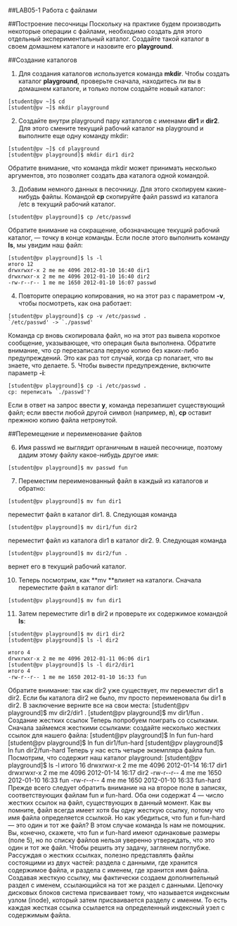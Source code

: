 ##LAB05-1 Работа с файлами

##Построение песочницы
Поскольку на практике будем производить некоторые операции с файлами, необходимо создать для этого отдельный экспериментальный каталог. Создайте такой каталог в своем домашнем каталоге и назовите его **playground**.

##Создание каталогов
1. Для создания каталогов используется команда **mkdir**. Чтобы создать каталог **playground**, проверьте сначала, находитесь ли вы в домашнем каталоге, и только потом создайте новый каталог:

```console
[student@pv ~]$ cd
[student@pv ~]$ mkdir playground
```

2. Cоздайте внутри playground пару каталогов с именами **dir1** и **dir2**. Для этого смените текущий рабочий каталог на playground и выполните еще одну команду mkdir:

```console
[student@pv ~]$ cd playground
[student@pv playground]$ mkdir dir1 dir2
```

Обратите внимание, что команда mkdir может принимать несколько аргументов, это позволяет создать два каталога одной командой.

3. Добавим немного данных в песочницу. Для этого скопируем какие-нибудь файлы. Командой **cp** скопируйте файл passwd из каталога /etc в текущий рабочий каталог.

```console
[student@pv playground]$ cp /etc/passwd 
```

Обратите внимание на сокращение, обозначающее текущий рабочий каталог, — точку в конце команды. Если после этого выполнить команду **ls**, мы увидим наш файл:

```console
[student@pv playground]$ ls -l
итого 12
drwxrwxr-x 2 me me 4096 2012-01-10 16:40 dir1
drwxrwxr-x 2 me me 4096 2012-01-10 16:40 dir2
-rw-r--r-- 1 me me 1650 2012-01-10 16:07 passwd
```

4. Повторите операцию копирования, но на этот раз с параметром **-v**, чтобы посмотреть, как она работает:

```console
[student@pv playground]$ cp -v /etc/passwd .
`/etc/passwd' -> `./passwd'
```

Команда cp вновь скопировала файл, но на этот раз вывела короткое сообщение, указывающее, что операция была выполнена. Обратите внимание, что cp перезаписала первую копию без каких-либо предупреждений. Это как раз тот случай, когда cp полагает, что вы знаете, что делаете. 
5. Чтобы вывести предупреждение, включите параметр **-i**:

```console
[student@pv playground]$ cp -i /etc/passwd .
cp: переписать `./passwd'?
```

Если в ответ на запрос ввести **y**, команда перезапишет существующий файл; если ввести любой другой символ (например, **n**), **cp** оставит прежнюю копию файла нетронутой.

##Перемещение и переименование файлов

6. Имя passwd не выглядит органичным в нашей песочнице, поэтому дадим этому файлу какое-нибудь другое имя:

```console
[student@pv playground]$ mv passwd fun
```

7. Переместим переименованный файл в каждый из каталогов и обратно:

```console
[student@pv playground]$ mv fun dir1
```

переместит файл в каталог dir1.
8. Следующая команда
```console
[student@pv playground]$ mv dir1/fun dir2
```

переместит файл из каталога dir1 в каталог dir2. 
9. Следующая команда

```console
[student@pv playground]$ mv dir2/fun .
```

вернет его в текущий рабочий каталог.

10. Теперь посмотрим, как **mv **влияет на каталоги. Сначала переместите файл в каталог dir1:
```console
[student@pv playground]$ mv fun dir1
```

11. Затем переместите dir1 в dir2 и проверьте их содержимое командой **ls**:

```console
[student@pv playground]$ mv dir1 dir2
[student@pv playground]$ ls -l dir2

итого 4
drwxrwxr-x 2 me me 4096 2012-01-11 06:06 dir1
[student@pv playground]$ ls -l dir2/dir1
итого 4
-rw-r--r-- 1 me me 1650 2012-01-10 16:33 fun
```

Обратите внимание: так как dir2 уже существует, mv переместит dir1 в dir2. Если бы каталога dir2 не было, mv просто переименовала бы dir1 в dir2. В заключение верните все на свои места:
[student@pv playground]$ mv dir2/dir1 .
[student@pv playground]$ mv dir1/fun .
Создание жестких ссылок
Теперь попробуем поиграть со ссылками. Сначала займемся жесткими ссылками: создайте несколько жестких ссылок для нашего файла:
[student@pv playground]$ ln fun fun-hard
[student@pv playground]$ ln fun dir1/fun-hard
[student@pv playground]$ ln fun dir2/fun-hard
Теперь у нас есть четыре экземпляра файла fun. Посмотрим, что содержит наш каталог playground:
[student@pv playground]$ ls -l
итого 16
drwxrwxr-x 2 me me 4096 2012-01-14 16:17 dir1
drwxrwxr-x 2 me me 4096 2012-01-14 16:17 dir2
-rw-r--r-- 4 me me 1650 2012-01-10 16:33 fun
-rw-r--r-- 4 me me 1650 2012-01-10 16:33 fun-hard
Прежде всего следует обратить внимание на на второе поле в записях, соответствующих файлам fun и fun-hard. Оба они содержат 4 — число жестких ссылок на файл, существующих в данный момент. Как вы помните, файл всегда имеет хотя бы одну жесткую ссылку, потому что имя файла определяется ссылкой. Но как убедиться, что fun и fun-hard — это один и тот же файл? В этом случае команда ls нам не помощник. Вы, конечно, скажете, что fun и fun-hard имеют одинаковые размеры (поле 5), но по списку файлов нельзя уверенно утверждать, что это один и тот же файл. Чтобы решить эту задачу, заглянем поглубже.
Рассуждая о жестких ссылках, полезно представлять файлы состоящими из двух частей: раздела с данными, где хранится содержимое файла, и раздела с именем, где хранится имя файла. Создавая жесткую ссылку, мы фактически создаем дополнительный раздел с именем, ссылающийся на тот же раздел с данными. Цепочку дисковых блоков система присваивает тому, что называется индексным узлом (inode), который затем присваивается разделу с именем. То есть каждая жесткая ссылка ссылается на определенный индексный узел с содержимым файла.
